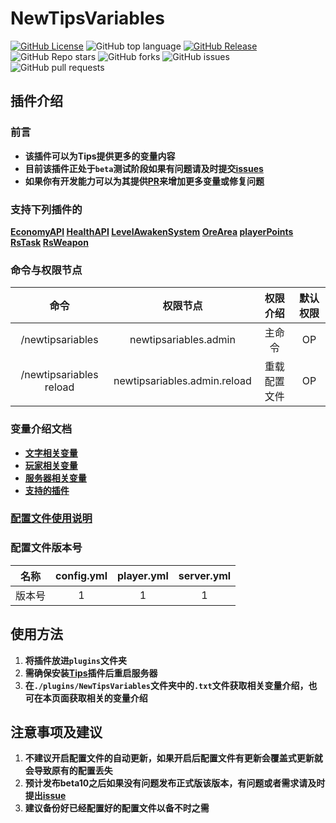 # NewTipsVariables
[![GitHub License](https://img.shields.io/github/license/stevei5mc/NewTipsVariables?style=plastic)](LICENSE)
![GitHub top language](https://img.shields.io/github/languages/top/stevei5mc/NewTipsVariables?style=plastic)
[![GitHub Release](https://img.shields.io/github/v/release/stevei5mc/NewTipsVariables?style=plastic&color=drak%20green)](https://github.com/stevei5mc/NewTipsVariables/releases)  
![GitHub Repo stars](https://img.shields.io/github/stars/stevei5mc/NewTipsVariables?style=plastic)
![GitHub forks](https://img.shields.io/github/forks/stevei5mc/NewTipsVariables?style=plastic)
![GitHub issues](https://img.shields.io/github/issues/stevei5mc/NewTipsVariables?style=plastic&color=linkGreen)
![GitHub pull requests](https://img.shields.io/github/issues-pr/stevei5mc/NewTipsVariables?style=plastic)  
## **插件介绍**
### **前言**
- **该插件可以为Tips提供更多的变量内容**  
- **目前该插件正处于`beta`测试阶段如果有问题请及时提交[issues](https://github.com/stevei5mc/NewTipsVariables/issues)**  
- **如果你有开发能力可以为其提供[PR](https://github.com/stevei5mc/NewTipsVariables/pulls)来增加更多变量或修复问题**
### **支持下列插件的**
**[EconomyAPI][i1] [HealthAPI][i1] [LevelAwakenSystem][i1] [OreArea][i1] [playerPoints][i1] [RsTask][i1] [RsWeapon][i1]** 
### **命令与权限节点**
|命令|权限节点|权限介绍|默认权限|
|:-:|:-:|:-:|:-:|
|/newtipsariables|newtipsariables.admin|主命令|OP|
|/newtipsariables reload|newtipsariables.admin.reload|重载配置文件|OP|
### **变量介绍文档**
- **[文字相关变量][i2]**
- **[玩家相关变量][i3]**
- **[服务器相关变量][i4]**
- **[支持的插件][i1]**
### **[配置文件使用说明][i5]**
### **配置文件版本号**
|名称|config.yml|player.yml|server.yml|
|:-:|:-:|:-:|:-:|
|版本号|1|1|1|
## **使用方法**
1. **将插件放进`plugins`文件夹**  
2. **需确保安装[Tips](https://motci.cn/job/Tips/)插件后重启服务器**  
3. **在`./plugins/NewTipsVariables`文件夹中的`.txt`文件获取相关变量介绍，也可在本页面获取相关的变量介绍**  
## **注意事项及建议**
1. **不建议开启配置文件的自动更新，如果开启后配置文件有更新会覆盖式更新就会导致原有的配置丢失**
2. **预计发布beta10之后如果没有问题发布正式版该版本，有问题或者需求请及时提出[issue](https://github.com/stevei5mc/NewTipsVariables/issues)**
3. **建议备份好已经配置好的配置文件以备不时之需**

[i1]: ./docs/SupportPluginsVariables.md "点击查看变量文档"
[i2]: ./docs/text-variables.md "点击查看变量文档"
[i3]: ./docs/player-variables.md "点击查看变量文档"
[i4]: ./docs/server-variables.md "点击查看变量文档"
[i5]: ./docs/config-info.md "点击查看配置文件相关介绍"